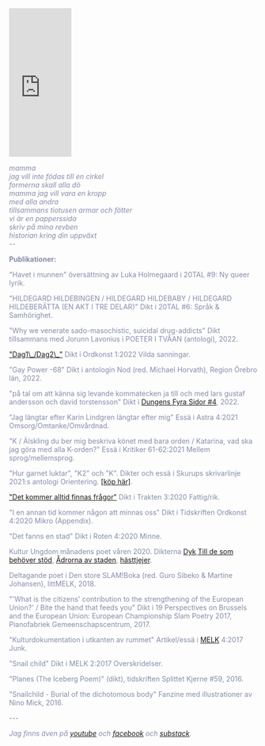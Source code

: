 

<iframe width="25%" height="300" scrolling="no" frameborder="no" allow="autoplay" src="https://w.soundcloud.com/player/?url=https%3A//api.soundcloud.com/users/246800466&color=%23ff5500&auto_play=false&hide_related=false&show_comments=true&show_user=true&show_reposts=false&show_teaser=true&visual=true" class= "right"></iframe>

<span style="color: rgb(131, 141, 168)">

<i>mamma<br>
jag vill inte födas till en cirkel<br>
formerna skall alla dö<br>
mamma jag vill vara en kropp<br>
med alla andra<br>
tillsammans tiotusen armar och fötter<br>
vi är en papperssida<br>
skriv på mina revben<br>
historian kring din uppväxt<br>
    --<br></i>
</span>

<p>
    <b>Publikationer:</b>
</p>
<p>
   "Havet i munnen" översättning av Luka Holmegaard i 20TAL #9: Ny queer lyrik.
</p>
<p>
   "HILDEGARD HILDEBINGEN / HILDEGARD HILDEBABY / HILDEGARD HILDEBERÄTTA (EN AKT I TRE DELAR)" Dikt i 20TAL #6: Språk & Samhörighet. 
</p>
<p>
    "Why we venerate sado-masochistic, suicidal drug-addicts" Dikt tillsammans med Jorunn Lavonius i POETER I TVÅAN (antologi), 2022.
</p>
<p>
    <a href="https://reneegyllensvaan.github.io/frej-haar/Bodea.Brochure.pdf">"Dag1\_/Dag2\_"</a> Dikt i Ordkonst 1:2022 Vilda sanningar.
</p>
<p>
    "Gay Power -68" Dikt i antologin Nod (red. Michael Horvath), Region Örebro län, 2022.
</p>
<p>
    "på tal om att känna sig levande kommatecken ja till och med lars gustaf andersson och david torstensson" Dikt i <a href="https://textdungen.com/2022/01/15/dungens-fyra-sidor-4/">Dungens Fyra Sidor #4</a>, 2022.
</p>
<p>
    "Jag längtar efter Karin Lindgren längtar efter mig" Essä i Astra 4:2021 Omsorg/Omtanke/Omvårdnad.
</p>
<p>
    "K / Älskling du ber mig beskriva könet med bara orden / Katarina, vad ska jag göra med alla K-orden?" Essä i Kritiker 61-62:2021 Mellem sprog/mellemsprog. 
</p>
<p>
    "Hur garnet luktar", "K2" och "K". Dikter och essä i Skurups skrivarlinje 2021:s antologi Orientering. <a href="https://www.bokus.com/bok/9789198396041/orientering-skurups-skrivarlinje-2021/?utm_campaign=boktugg.se&utm_medium=Tradedoubler%20CPC&utm_source=tradedoubler">[köp här]</a>.
</p>
<p>
    <a href="https://trakten.nu/tavling-fattig-rik/det-kommer-alltid-finnas-fragor/">"Det kommer alltid finnas frågor"</a> Dikt i Trakten 3:2020 Fattig/rik.
</p>
<p>
    "I en annan tid kommer någon att minnas oss" Dikt i Tidskriften Ordkonst 4:2020 Mikro (Appendix).
</p>
<p>
    "Det fanns en stad" Dikt i Roten 4:2020 Minne.
</p>
<p>
    Kultur Ungdom månadens poet våren 2020. Dikterna <a href="https://www.kulturungdom.se/genre/text/353-poesi-dyk">Dyk</a>,<a href="https://www.kulturungdom.se/genre/text/360-poesi-till-de-som-behover-stod">Till de som behöver stöd</a>, <a href="https://www.kulturungdom.se/genre/text/365-poesi-adrorna-av-staden">Ådrorna av staden</a>, <a href="https://www.kulturungdom.se/genre/text/345-poesi-hasttjejer">hästtjejer</a>.
</p>
<p>
    Deltagande poet i Den store SLAM!Boka (red. Guro Sibeko & Martine Johansen), littMELK, 2018.
</p>
<p>
    "'What is the citizens' contribution to the strengthening of the European Union?' / Bite the hand that feeds you" Dikt i 19 Perspectives on Brussels and the European Union: European Championship Slam Poetry 2017, Pianofabriek Gemeenschapscentrum, 2017.
</p>
<p> 
    "Kulturdokumentation i utkanten av rummet" Artikel/essä i <a href="https://www.melkmag.com/tidsskriftet.html">MELK</a> 4:2017 Junk.
</p>
<p>
    "Snail child" Dikt i MELK 2:2017 Overskridelser. 
</p>
<p>
    "Planes (The Iceberg Poem)" (dikt), tidskriften Splittet Kjerne #59, 2016.
</p>
<p>
    "Snailchild - Burial of the dichotomous body" Fanzine med illustrationer av Nino Mick, 2016.
</p>
<p>
    ---
</p>
<p> 
    <i>Jag finns även på <a href="https://www.youtube.com/channel/UC2s2s3xzblnpZvomksmn-lA">youtube</a> och <a href="https://www.facebook.com/frejhaarpoetry/">facebook</a> och <a href="https://frojdenfrojdenfrojden.substack.com">substack</a>.</i>
</p>
